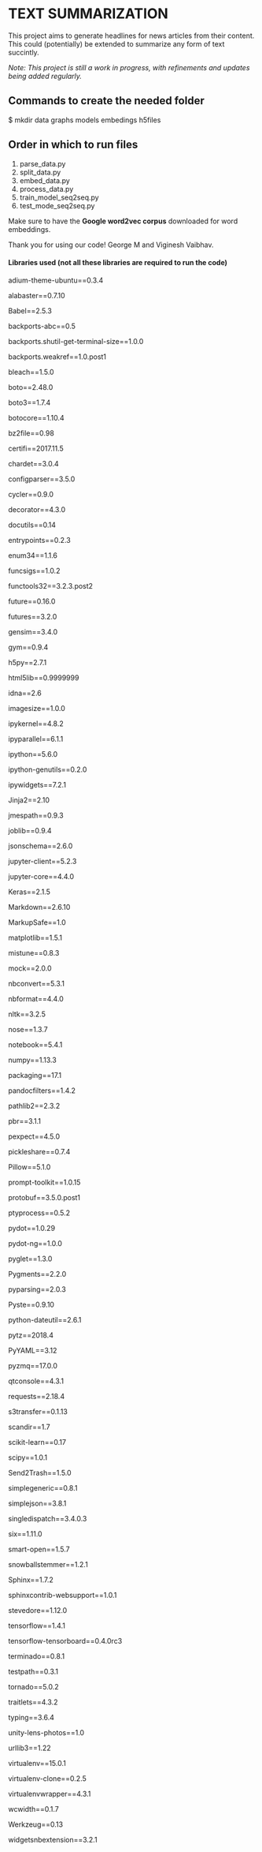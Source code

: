 # TEXT SUMMARIZATION


This project aims to generate headlines for news articles from their content. This could (potentially) be extended to summarize any form of text succintly.

_Note: This project is still a work in progress, with refinements and updates being added regularly._

## Commands to create the needed folder ##

$ mkdir data graphs models embedings h5files


## Order in which to run files ##
  1. parse_data.py
  2. split_data.py
  3. embed_data.py
  4. process_data.py
  5. train_model_seq2seq.py
  6. test_mode_seq2seq.py

Make sure to have the **Google word2vec corpus** downloaded for word embeddings.

Thank you for using our code! George M and Viginesh Vaibhav.

#### Libraries used (not all these libraries are required to run the code)
adium-theme-ubuntu==0.3.4

alabaster==0.7.10

Babel==2.5.3

backports-abc==0.5

backports.shutil-get-terminal-size==1.0.0

backports.weakref==1.0.post1

bleach==1.5.0

boto==2.48.0

boto3==1.7.4

botocore==1.10.4

bz2file==0.98

certifi==2017.11.5

chardet==3.0.4

configparser==3.5.0

cycler==0.9.0

decorator==4.3.0

docutils==0.14

entrypoints==0.2.3

enum34==1.1.6

funcsigs==1.0.2

functools32==3.2.3.post2

future==0.16.0

futures==3.2.0

gensim==3.4.0

gym==0.9.4

h5py==2.7.1

html5lib==0.9999999

idna==2.6

imagesize==1.0.0

ipykernel==4.8.2

ipyparallel==6.1.1

ipython==5.6.0

ipython-genutils==0.2.0

ipywidgets==7.2.1

Jinja2==2.10

jmespath==0.9.3

joblib==0.9.4

jsonschema==2.6.0

jupyter-client==5.2.3

jupyter-core==4.4.0

Keras==2.1.5

Markdown==2.6.10

MarkupSafe==1.0

matplotlib==1.5.1

mistune==0.8.3

mock==2.0.0

nbconvert==5.3.1

nbformat==4.4.0

nltk==3.2.5

nose==1.3.7

notebook==5.4.1

numpy==1.13.3

packaging==17.1

pandocfilters==1.4.2

pathlib2==2.3.2

pbr==3.1.1

pexpect==4.5.0

pickleshare==0.7.4

Pillow==5.1.0

prompt-toolkit==1.0.15

protobuf==3.5.0.post1

ptyprocess==0.5.2

pydot==1.0.29

pydot-ng==1.0.0

pyglet==1.3.0

Pygments==2.2.0

pyparsing==2.0.3

Pyste==0.9.10

python-dateutil==2.6.1

pytz==2018.4

PyYAML==3.12

pyzmq==17.0.0

qtconsole==4.3.1

requests==2.18.4

s3transfer==0.1.13

scandir==1.7

scikit-learn==0.17

scipy==1.0.1

Send2Trash==1.5.0

simplegeneric==0.8.1

simplejson==3.8.1

singledispatch==3.4.0.3

six==1.11.0

smart-open==1.5.7

snowballstemmer==1.2.1

Sphinx==1.7.2

sphinxcontrib-websupport==1.0.1

stevedore==1.12.0

tensorflow==1.4.1

tensorflow-tensorboard==0.4.0rc3

terminado==0.8.1

testpath==0.3.1

tornado==5.0.2

traitlets==4.3.2

typing==3.6.4

unity-lens-photos==1.0

urllib3==1.22

virtualenv==15.0.1

virtualenv-clone==0.2.5

virtualenvwrapper==4.3.1

wcwidth==0.1.7

Werkzeug==0.13

widgetsnbextension==3.2.1

